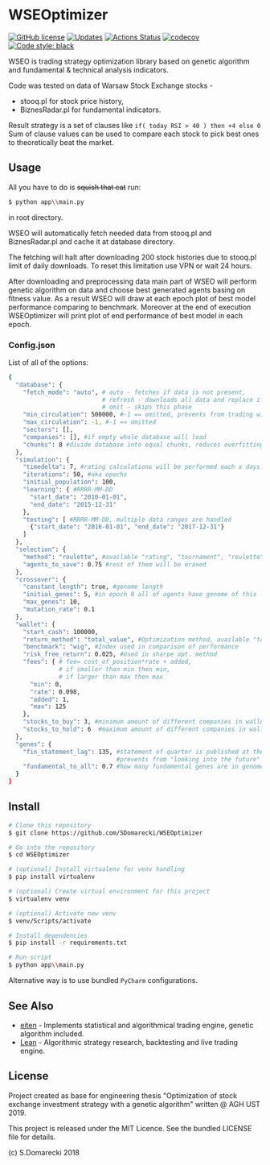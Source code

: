 # WSEOptimizer

[![GitHub license](https://img.shields.io/github/license/Naereen/StrapDown.js.svg)](https://github.com/Naereen/StrapDown.js/blob/master/LICENSE)
[![Updates](https://pyup.io/repos/github/SDomarecki/WSEOptimizer/shield.svg)](https://pyup.io/repos/github/SDomarecki/WSEOptimizer/)
[![Actions Status](https://github.com/SDomarecki/WSEOptimizer/workflows/Python%20application/badge.svg)](https://github.com/SDomarecki/WSEOptimizer/actions)
[![codecov](https://codecov.io/gh/SDomarecki/WSEOptimizer/branch/master/graph/badge.svg?token=8CB84LZK43)](https://codecov.io/gh/SDomarecki/WSEOptimizer)
[![Code style: black](https://img.shields.io/badge/code%20style-black-000000.svg)](https://github.com/psf/black)

WSEO is trading strategy optimization library based on genetic algorithm and fundamental & technical analysis indicators.

Code was tested on data of Warsaw Stock Exchange stocks -
- stooq.pl for stock price history,
- BiznesRadar.pl for fundamental indicators.

Result strategy is a set of clauses like `if( today RSI > 40 ) then +4 else 0`\
Sum of clause values can be used to compare each stock to pick best ones to theoretically beat the market.

## Usage

All you have to do is ~~squish that cat~~ run:
```bash
$ python app\\main.py
```
in root directory.

WSEO will automatically fetch needed data from stooq.pl and BiznesRadar.pl and cache it at database directory.

The fetching will halt after downloading 200 stock histories due to stooq.pl limit of daily downloads.
To reset this limitation use VPN or wait 24 hours.

After downloading and preprocessing data main part of WSEO will perform genetic algorithm on data and choose best generated agents basing on fitness value.
As a result WSEO will draw at each epoch plot of best model performance comparing to benchmark.
Moreover at the end of execution WSEOptimizer will print plot of end performance of best model in each epoch.

### Config.json
List of all of the options:
```bash
{
  "database": {
    "fetch_mode": "auto", # auto - fetches if data is not present, 
                          # refresh - downloads all data and replace if present, 
                          # omit - skips this phase
    "min_circulation": 500000, #-1 == omitted, prevents from trading with penny stocks-like companies
    "max_circulation": -1, #-1 == omitted
    "sectors": [],
    "companies": [], #if empty whole database will load
    "chunks": 8 #divide database into equal chunks, reduces overfitting
  },
  "simulation": {
    "timedelta": 7, #rating calculations will be performed each x days
    "iterations": 50, #aka epochs
    "initial_population": 100,
    "learning": { #RRRR-MM-DD
      "start_date": "2010-01-01",
      "end_date": "2015-12-31"
    },
    "testing": [ #RRRR-MM-DD, multiple data ranges are handled
      {"start_date": "2016-01-01", "end_date": "2017-12-31"}
    ]
  },
  "selection": {
    "method": "roulette", #available "rating", "tournament", "roulette"
    "agents_to_save": 0.75 #rest of them will be erased
  },
  "crossover": {
    "constant_length": true, #genome length
    "initial_genes": 5, #in epoch 0 all of agents have genome of this length
    "max_genes": 10,
    "mutation_rate": 0.1
  },
  "wallet": {
    "start_cash": 100000,
    "return_method": "total_value", #Optimization method, available "total_value" & "sharpe"
    "benchmark": "wig", #Index used in comparison of performance
    "risk_free_return": 0.025, #Used in sharpe opt. method
    "fees": { # fee= cost_of_position*rate + added,
              # if smaller than min then min,
              # if larger than max then max
      "min": 0,
      "rate": 0.098,
      "added": 1,
      "max": 125
    },
    "stocks_to_buy": 3, #minimum amount of different companies in wallet
    "stocks_to_hold": 6  #maximum amount of different companies in wallet
  },
  "genes": {
    "fin_statement_lag": 135, #statement of quarter is published at the end of quarter plus x days
                              #prevents from "looking into the future"
    "fundamental_to_all": 0.7 #how many fundamental genes are in genome, from 0.0 to 1.0
  }
}
```
## Install

```bash
# Clone this repository
$ git clone https://github.com/SDomarecki/WSEOptimizer

# Go into the repository
$ cd WSEOptimizer

# (optional) Install virtualenv for venv handling
$ pip install virtualenv

# (optional) Create virtual environment for this project
$ virtualenv venv

# (optional) Activate new venv
$ venv/Scripts/activate

# Install dependencies
$ pip install -r requirements.txt

# Run script
$ python app\\main.py
```

Alternative way is to use bundled `PyCharm` configurations.

## See Also

- [eiten](https://github.com/tradytics/eiten) - Implements statistical and algorithmical trading engine, genetic algorithm included.
- [Lean](https://github.com/QuantConnect/Lean) - Algorithmic strategy research, backtesting and live trading engine.

## License

Project created as base for engineering thesis "Optimization of stock exchange investment strategy with a genetic algorithm" written @ AGH UST 2019.

This project is released under the MIT Licence. See the bundled LICENSE file for details.

(c) S.Domarecki 2018
